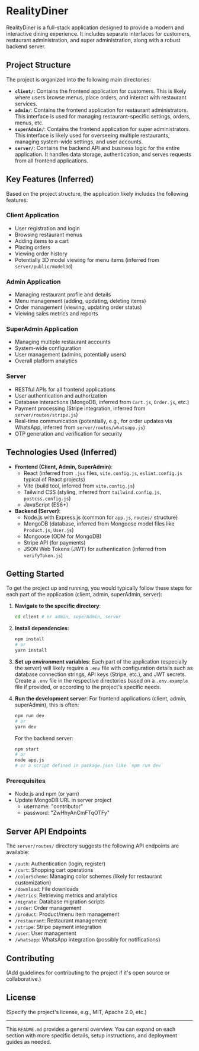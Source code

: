 # RealityDiner

RealityDiner is a full-stack application designed to provide a modern and interactive dining experience. It includes separate interfaces for customers, restaurant administration, and super administration, along with a robust backend server.

## Project Structure

The project is organized into the following main directories:

- **`client/`**: Contains the frontend application for customers. This is likely where users browse menus, place orders, and interact with restaurant services.
- **`admin/`**: Contains the frontend application for restaurant administrators. This interface is used for managing restaurant-specific settings, orders, menus, etc.
- **`superAdmin/`**: Contains the frontend application for super administrators. This interface is likely used for overseeing multiple restaurants, managing system-wide settings, and user accounts.
- **`server/`**: Contains the backend API and business logic for the entire application. It handles data storage, authentication, and serves requests from all frontend applications.

## Key Features (Inferred)

Based on the project structure, the application likely includes the following features:

### Client Application
- User registration and login
- Browsing restaurant menus
- Adding items to a cart
- Placing orders
- Viewing order history
- Potentially 3D model viewing for menu items (inferred from `server/public/model3d`)

### Admin Application
- Managing restaurant profile and details
- Menu management (adding, updating, deleting items)
- Order management (viewing, updating order status)
- Viewing sales metrics and reports

### SuperAdmin Application
- Managing multiple restaurant accounts
- System-wide configuration
- User management (admins, potentially users)
- Overall platform analytics

### Server
- RESTful APIs for all frontend applications
- User authentication and authorization
- Database interactions (MongoDB, inferred from `Cart.js`, `Order.js`, etc.)
- Payment processing (Stripe integration, inferred from `server/routes/stripe.js`)
- Real-time communication (potentially, e.g., for order updates via WhatsApp, inferred from `server/routes/whatsapp.js`)
- OTP generation and verification for security

## Technologies Used (Inferred)

- **Frontend (Client, Admin, SuperAdmin)**:
    - React (inferred from `.jsx` files, `vite.config.js`, `eslint.config.js` typical of React projects)
    - Vite (build tool, inferred from `vite.config.js`)
    - Tailwind CSS (styling, inferred from `tailwind.config.js`, `postcss.config.js`)
    - JavaScript (ES6+)
- **Backend (Server)**:
    - Node.js with Express.js (common for `app.js`, `routes/` structure)
    - MongoDB (database, inferred from Mongoose model files like `Product.js`, `User.js`)
    - Mongoose (ODM for MongoDB)
    - Stripe API (for payments)
    - JSON Web Tokens (JWT) for authentication (inferred from `verifyToken.js`)

## Getting Started

To get the project up and running, you would typically follow these steps for each part of the application (client, admin, superAdmin, server):

1.  **Navigate to the specific directory**:
    ```bash
    cd client # or admin, superAdmin, server
    ```

2.  **Install dependencies**:
    ```bash
    npm install
    # or
    yarn install
    ```

3.  **Set up environment variables**:
    Each part of the application (especially the server) will likely require a `.env` file with configuration details such as database connection strings, API keys (Stripe, etc.), and JWT secrets. Create a `.env` file in the respective directories based on a `.env.example` file if provided, or according to the project's specific needs.

4.  **Run the development server**:
    For frontend applications (client, admin, superAdmin), this is often:
    ```bash
    npm run dev
    # or
    yarn dev
    ```
    For the backend server:
    ```bash
    npm start 
    # or
    node app.js 
    # or a script defined in package.json like `npm run dev`
    ```

### Prerequisites

- Node.js and npm (or yarn)
- Update MongoDB URL in server project
  - username: "contributor"
  - password: "ZwHhyAnCmFTqOTFy"

## Server API Endpoints

The `server/routes/` directory suggests the following API endpoints are available:

-   `/auth`: Authentication (login, register)
-   `/cart`: Shopping cart operations
-   `/colorScheme`: Managing color schemes (likely for restaurant customization)
-   `/download`: File downloads
-   `/metrics`: Retrieving metrics and analytics
-   `/migrate`: Database migration scripts
-   `/order`: Order management
-   `/product`: Product/menu item management
-   `/restaurant`: Restaurant management
-   `/stripe`: Stripe payment integration
-   `/user`: User management
-   `/whatsapp`: WhatsApp integration (possibly for notifications)

## Contributing

(Add guidelines for contributing to the project if it's open source or collaborative.)

## License

(Specify the project's license, e.g., MIT, Apache 2.0, etc.)

---

This `README.md` provides a general overview. You can expand on each section with more specific details, setup instructions, and deployment guides as needed.